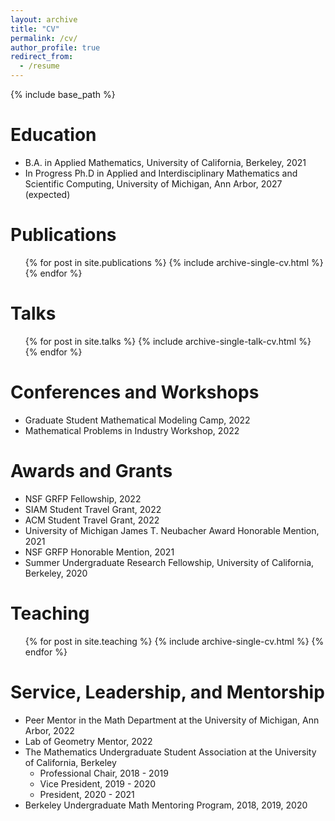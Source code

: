 ```yaml
---
layout: archive
title: "CV"
permalink: /cv/
author_profile: true
redirect_from:
  - /resume
---
```


{% include base_path %}

Education
======
* B.A. in Applied Mathematics, University of California, Berkeley, 2021
* In Progress Ph.D in Applied and Interdisciplinary Mathematics and Scientific Computing, University of Michigan, Ann Arbor, 2027 (expected)

Publications
======
  <ul>{% for post in site.publications %}
    {% include archive-single-cv.html %}
  {% endfor %}</ul>

Talks
======
  <ul>{% for post in site.talks %}
    {% include archive-single-talk-cv.html %}
  {% endfor %}</ul>

Conferences and Workshops
======
* Graduate Student Mathematical Modeling Camp, 2022
* Mathematical Problems in Industry Workshop, 2022

Awards and Grants
======
* NSF GRFP Fellowship, 2022
* SIAM Student Travel Grant, 2022
* ACM Student Travel Grant, 2022
* University of Michigan James T. Neubacher Award Honorable Mention, 2021
* NSF GRFP Honorable Mention, 2021
* Summer Undergraduate Research Fellowship, University of California, Berkeley, 2020

Teaching
======
  <ul>{% for post in site.teaching %}
    {% include archive-single-cv.html %}
  {% endfor %}</ul>

Service, Leadership, and Mentorship
======
* Peer Mentor in the Math Department at the University of Michigan, Ann Arbor, 2022
* Lab of Geometry Mentor, 2022
* The Mathematics Undergraduate Student Association at the University of California, Berkeley
  * Professional Chair, 2018 - 2019
  * Vice President, 2019 - 2020
  * President, 2020 - 2021
* Berkeley Undergraduate Math Mentoring Program, 2018, 2019, 2020
